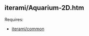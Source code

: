 iterami/Aquarium-2D.htm
-----------------------

Requires:
* [iterami/common](https://github.com/iterami/common)
